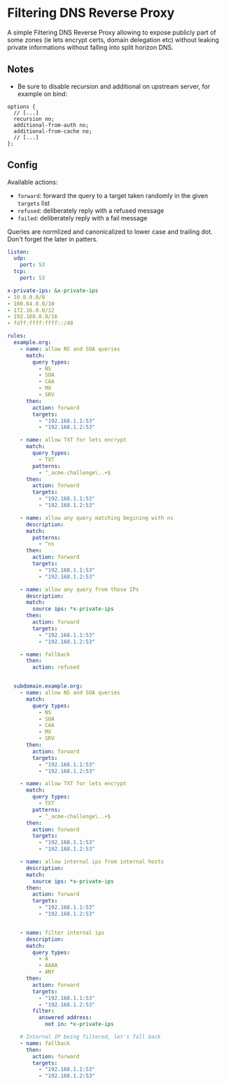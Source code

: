 Filtering DNS Reverse Proxy
===

A simple Filtering DNS Reverse Proxy allowing to expose publicly part of some zones (ie lets encrypt certs, domain delegation etc) without leaking private informations without falling into split horizon DNS.

Notes
---

- Be sure to disable recursion and additional on upstream server, for example on bind:

```
options {
  // [...]
  recursion no;
  additional-from-auth no;
  additional-from-cache no;
  // [...]
};
```

Config
---

Available actions:
 - `forward`: forward the query to a target taken randomly in the given `targets` list
 - `refused`: deliberately reply with a refused message
 - `failed`: deliberately reply with a fail message

Queries are normlized and canonicalized to lower case and trailing dot. Don't forget the later in patters.

```yaml
listen:
  udp:
    port: 53
  tcp:
    port: 53

x-private-ips: &x-private-ips
- 10.0.0.0/8
- 100.64.0.0/10
- 172.16.0.0/12
- 192.168.0.0/16
- fdff:ffff:ffff::/48

rules:
  example.org:
    - name: allow NS and SOA queries
      match:
        query types:
          - NS
          - SOA
          - CAA
          - MX
          - SRV
      then:
        action: forward
        targets:
          - "192.168.1.1:53"
          - "192.168.1.2:53"

    - name: allow TXT for lets encrypt
      match:
        query types:
          - TXT
        patterns:
          - ^_acme-challenge\..+$
      then:
        action: forward
        targets:
          - "192.168.1.1:53"
          - "192.168.1.2:53"

    - name: allow any query matching begining with ns
      description:
      match:
        patterns:
          - ^ns
      then:
        action: forward
        targets:
          - "192.168.1.1:53"
          - "192.168.1.2:53"

    - name: allow any query from those IPs
      description:
      match:
        source ips: *x-private-ips
      then:
        action: forward
        targets:
          - "192.168.1.1:53"
          - "192.168.1.2:53"

    - name: fallback
      then:
        action: refused


  subdomain.example.org:
    - name: allow NS and SOA queries
      match:
        query types:
          - NS
          - SOA
          - CAA
          - MX
          - SRV
      then:
        action: forward
        targets:
          - "192.168.1.1:53"
          - "192.168.1.2:53"

    - name: allow TXT for lets encrypt
      match:
        query types:
          - TXT
        patterns:
          - ^_acme-challenge\..+$
      then:
        action: forward
        targets:
          - "192.168.1.1:53"
          - "192.168.1.2:53"

    - name: allow internal ips from internal hosts
      description:
      match:
        source ips: *x-private-ips
      then:
        action: forward
        targets:
          - "192.168.1.1:53"
          - "192.168.1.2:53"


    - name: filter internal ips
      description:
      match:
        query types:
          - A
          - AAAA
          - ANY
      then:
        action: forward
        targets:
          - "192.168.1.1:53"
          - "192.168.1.2:53"
        filter:
          answered address:
            not in: *x-private-ips

    # Internal IP being filtered, let's fall back
    - name: fallback
      then:
        action: forward
        targets:
          - "192.168.1.1:53"
          - "192.168.1.2:53"

```